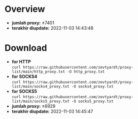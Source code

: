 # Overview
  - **jumlah proxy:** ±7401
  - **terakhir diupdate:** 2022-11-03 14:43:48

# Download
  - **for HTTP**<br/>
    `curl https://raw.githubusercontent.com/zevtyardt/proxy-list/main/http_proxy.txt -O http_proxy.txt`
  - **for SOCKS4**<br/>
    `curl https://raw.githubusercontent.com/zevtyardt/proxy-list/main/socks4_proxy.txt -O socks4_proxy.txt`
  - **for SOCKS5**<br/>
    `curl https://raw.githubusercontent.com/zevtyardt/proxy-list/main/socks5_proxy.txt -O socks5_proxy.txt`
  - **jumlah proxy:** ±6929
  - **terakhir diupdate:** 2022-11-03 14:45:47

